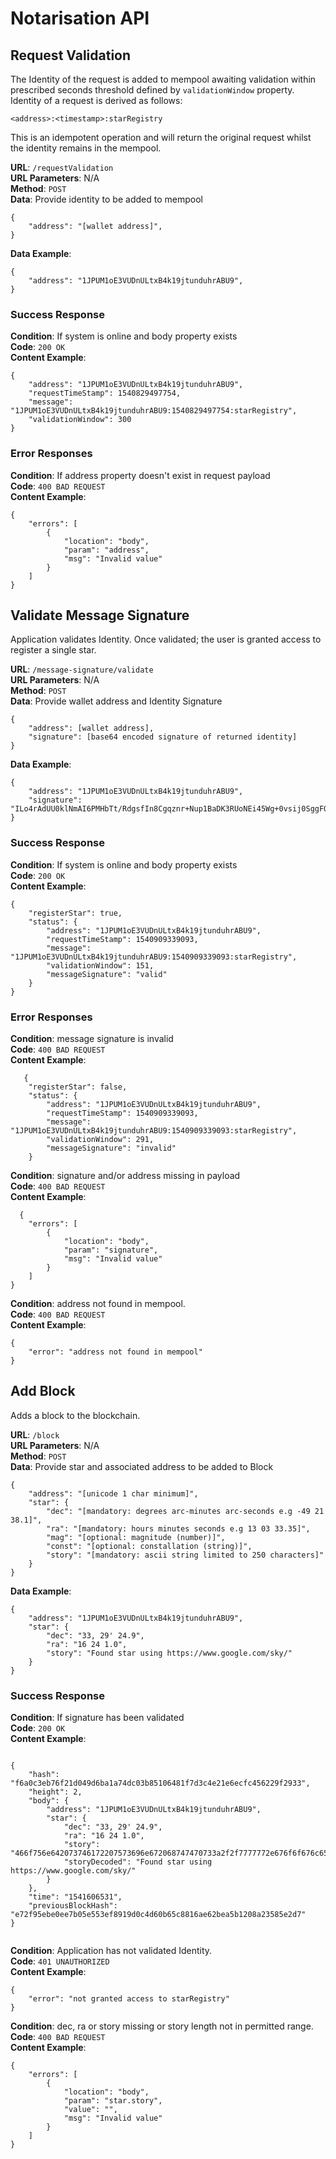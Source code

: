 # Notarisation API

## Request Validation

The Identity of the request is added to mempool awaiting validation within prescribed seconds threshold defined by `validationWindow` property.  Identity of a request is derived as follows:

`````
<address>:<timestamp>:starRegistry

`````

This is an idempotent operation and will return the original request whilst the identity remains in the mempool.
 
 
 **URL**: `/requestValidation`  
**URL Parameters**: N/A  
**Method**: `POST`  
**Data**:  Provide identity to be added to mempool 
 

```
{
	"address": "[wallet address]",
}
```  
**Data Example**:  
   
```
{
	"address": "1JPUM1oE3VUDnULtxB4k19jtunduhrABU9",
}
```
### Success Response

**Condition**: If system is online and body property exists  
**Code**: `200 OK`  
**Content Example**:  

```
{
    "address": "1JPUM1oE3VUDnULtxB4k19jtunduhrABU9",
    "requestTimeStamp": 1540829497754,
    "message": "1JPUM1oE3VUDnULtxB4k19jtunduhrABU9:1540829497754:starRegistry",
    "validationWindow": 300
}
```

### Error Responses

**Condition**: If address property doesn't exist in request payload  
**Code**: `400 BAD REQUEST`  
**Content Example**: 
    
```
{
    "errors": [
        {
            "location": "body",
            "param": "address",
            "msg": "Invalid value"
        }
    ]
}
```

## Validate Message Signature

Application validates Identity.  Once validated; the user is granted access to register a single star.

**URL**: `/message-signature/validate`  
**URL Parameters**: N/A  
**Method**: `POST`   
**Data**: Provide wallet address and Identity Signature


```
{
	"address": [wallet address],
	"signature": [base64 encoded signature of returned identity]
}

```

**Data Example**: 


```
{
	"address": "1JPUM1oE3VUDnULtxB4k19jtunduhrABU9",
	"signature": "ILo4rAdUU0klNmAI6PMHbTt/RdgsfIn8Cgqznr+Nup1BaDK3RUoNEi45Wg+0vsij0SggFO0IhN2HaqazIiR+xec="
}

```

### Success Response

**Condition**: If system is online and body property exists  
**Code**: `200 OK`  
**Content Example**:  

```
{
    "registerStar": true,
    "status": {
        "address": "1JPUM1oE3VUDnULtxB4k19jtunduhrABU9",
        "requestTimeStamp": 1540909339093,
        "message": "1JPUM1oE3VUDnULtxB4k19jtunduhrABU9:1540909339093:starRegistry",
        "validationWindow": 151,
        "messageSignature": "valid"
    }
}
```

### Error Responses

**Condition**: message signature is invalid  
**Code**: `400 BAD REQUEST`  
**Content Example**: 
    
```
   {
    "registerStar": false,
    "status": {
        "address": "1JPUM1oE3VUDnULtxB4k19jtunduhrABU9",
        "requestTimeStamp": 1540909339093,
        "message": "1JPUM1oE3VUDnULtxB4k19jtunduhrABU9:1540909339093:starRegistry",
        "validationWindow": 291,
        "messageSignature": "invalid"
    }
```

**Condition**: signature and/or address missing in payload  
**Code**: `400 BAD REQUEST`  
**Content Example**: 
    
```
  {
    "errors": [
        {
            "location": "body",
            "param": "signature",
            "msg": "Invalid value"
        }
    ]
}
```

**Condition**: address not found in mempool.    
**Code**: `400 BAD REQUEST`  
**Content Example**: 

```
{
	"error": "address not found in mempool"
}
```


## Add Block

Adds a block to the blockchain.

**URL**: `/block`  
**URL Parameters**: N/A  
**Method**: `POST`  
**Data**:  Provide star and associated address to be added to Block  

```
{
	"address": "[unicode 1 char minimum]",
	"star": {
		"dec": "[mandatory: degrees arc-minutes arc-seconds e.g -49 21 38.1]",
		"ra": "[mandatory: hours minutes seconds e.g 13 03 33.35]",
		"mag": "[optional: magnitude (number)]",
		"const": "[optional: constallation (string)]",
		"story": "[mandatory: ascii string limited to 250 characters]" 
	}
}
```  
**Data Example**:  
   
```
{
	"address": "1JPUM1oE3VUDnULtxB4k19jtunduhrABU9",
	"star": {
		"dec": "33, 29' 24.9",
		"ra": "16 24 1.0",
		"story": "Found star using https://www.google.com/sky/"
	}
}

```

### Success Response

**Condition**: If signature has been validated  
**Code**: `200 OK`  
**Content Example**: 

```

{
    "hash": "f6a0c3eb76f21d049d6ba1a74dc03b85106481f7d3c4e21e6ecfc456229f2933",
    "height": 2,
    "body": {
        "address": "1JPUM1oE3VUDnULtxB4k19jtunduhrABU9",
        "star": {
            "dec": "33, 29' 24.9",
            "ra": "16 24 1.0",
            "story": "466f756e642073746172207573696e672068747470733a2f2f7777772e676f6f676c652e636f6d2f736b792f",
            "storyDecoded": "Found star using https://www.google.com/sky/"
        }
    },
    "time": "1541606531",
    "previousBlockHash": "e72f95ebe0ee7b05e553ef8919d0c4d60b65c8816ae62bea5b1208a23585e2d7"
}


```


**Condition**: Application has not validated Identity.   
**Code**: `401 UNAUTHORIZED`  
**Content Example**: 

```
{
    "error": "not granted access to starRegistry"
}

```

**Condition**: dec, ra or story missing or story length not in permitted range.  
**Code**: `400 BAD REQUEST`  
**Content Example**: 

```
{
    "errors": [
        {
            "location": "body",
            "param": "star.story",
            "value": "",
            "msg": "Invalid value"
        }
    ]
}

```
